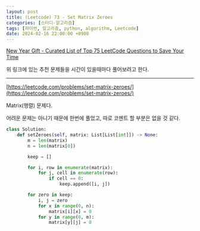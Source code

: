 ```yaml
---
layout: post
title: (Leetcode) 73 - Set Matrix Zeroes
categories: [스터디-알고리즘]
tags: [파이썬, 알고리즘, python, algorithm, Leetcode]
date: 2024-02-16 22:00:00 +0900
---
```


[New Year Gift - Curated List of Top 75 LeetCode Questions to Save Your Time](https://www.teamblind.com/post/New-Year-Gift---Curated-List-of-Top-75-LeetCode-Questions-to-Save-Your-Time-OaM1orEU)

위 링크에 있는 추천 문제들을 시간이 있을때마다 풀어보려고 한다.

---

[https://leetcode.com/problems/set-matrix-zeroes/](https://leetcode.com/problems/set-matrix-zeroes/)

Matrix(행렬) 문제다.

어려운 문제는 아니기 때문에 한번에 풀었고, 따로 코멘트 할 부분은 없을 것 같다.

```py
class Solution:
    def setZeroes(self, matrix: List[List[int]]) -> None:
        m = len(matrix)
        n = len(matrix[0])

        keep = []

        for i, row in enumerate(matrix):
            for j, cell in enumerate(row):
                if cell == 0:
                    keep.append([i, j])

        for zero in keep:
            i, j = zero
            for x in range(0, n):
                matrix[i][x] = 0
            for y in range(0, m):
                matrix[y][j] = 0
```
